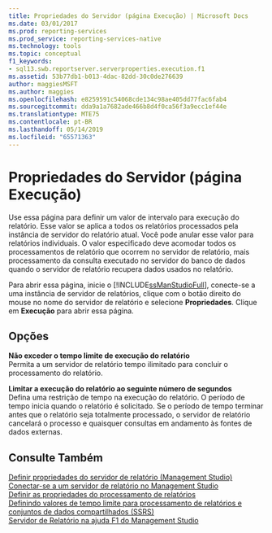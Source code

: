 ```yaml
---
title: Propriedades do Servidor (página Execução) | Microsoft Docs
ms.date: 03/01/2017
ms.prod: reporting-services
ms.prod_service: reporting-services-native
ms.technology: tools
ms.topic: conceptual
f1_keywords:
- sql13.swb.reportserver.serverproperties.execution.f1
ms.assetid: 53b77db1-b013-4dac-82dd-30c0de276639
author: maggiesMSFT
ms.author: maggies
ms.openlocfilehash: e8259591c54068cde134c98ae405dd77fac6fab4
ms.sourcegitcommit: dda9a1a7682ade466b8d4f0ca56f3a9ecc1ef44e
ms.translationtype: MTE75
ms.contentlocale: pt-BR
ms.lasthandoff: 05/14/2019
ms.locfileid: "65571363"
---
```

# <a name="server-properties-execution-page"></a>Propriedades do Servidor (página Execução)
  Use essa página para definir um valor de intervalo para execução do relatório. Esse valor se aplica a todos os relatórios processados pela instância de servidor do relatório atual. Você pode anular esse valor para relatórios individuais. O valor especificado deve acomodar todos os processamentos de relatório que ocorrem no servidor de relatório, mais processamento da consulta executado no servidor do banco de dados quando o servidor de relatório recupera dados usados no relatório.  
  
 Para abrir essa página, inicie o [!INCLUDE[ssManStudioFull](../../includes/ssmanstudiofull-md.md)], conecte-se a uma instância de servidor de relatórios, clique com o botão direito do mouse no nome do servidor de relatório e selecione **Propriedades**. Clique em **Execução** para abrir essa página.  
  
## <a name="options"></a>Opções  
 **Não exceder o tempo limite de execução do relatório**  
 Permita a um servidor de relatório tempo ilimitado para concluir o processamento do relatório.  
  
 **Limitar a execução do relatório ao seguinte número de segundos**  
 Defina uma restrição de tempo na execução do relatório. O período de tempo inicia quando o relatório é solicitado. Se o período de tempo terminar antes que o relatório seja totalmente processado, o servidor de relatório cancelará o processo e quaisquer consultas em andamento às fontes de dados externas.  
  
## <a name="see-also"></a>Consulte Também  
 [Definir propriedades do servidor de relatório &#40;Management Studio&#41;](../../reporting-services/tools/set-report-server-properties-management-studio.md)   
 [Conectar-se a um servidor de relatório no Management Studio](../../reporting-services/tools/connect-to-a-report-server-in-management-studio.md)   
 [Definir as propriedades do processamento de relatórios](../../reporting-services/report-server/set-report-processing-properties.md)   
 [Definindo valores de tempo limite para processamento de relatórios e conjuntos de dados compartilhados &#40;SSRS&#41;](../../reporting-services/report-server/setting-time-out-values-for-report-and-shared-dataset-processing-ssrs.md)   
 [Servidor de Relatório na ajuda F1 do Management Studio](../../reporting-services/tools/report-server-in-management-studio-f1-help.md)  
  
  
